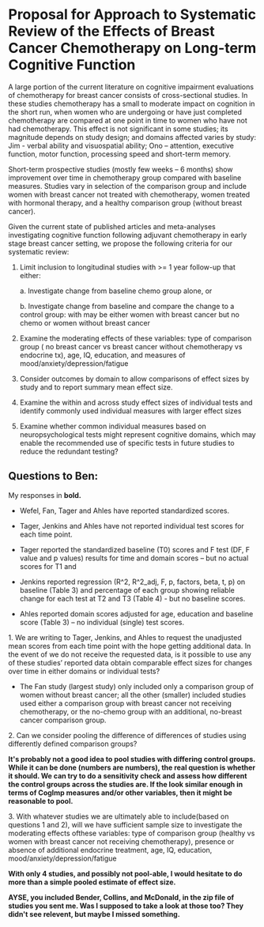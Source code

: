# Proposal for Approach to Systematic Review of the Effects of Breast Cancer Chemotherapy on Long-term Cognitive Function

A large portion of the current literature on cognitive impairment evaluations
of chemotherapy for breast  cancer consists of cross-sectional studies.  In
these studies chemotherapy has a small to moderate  impact on cognition in the
short run, when women who are undergoing or have just completed  chemotherapy
are compared at one point in time to women who have not had chemotherapy.
This  effect is not significant in some studies; its magnitude depends on
study design; and domains affected  varies by study: Jim - verbal ability and
visuospatial ability; Ono – attention, executive function, motor  function,
processing speed and short-term memory.


Short-term prospective studies (mostly few weeks – 6 months) show improvement
over time in  chemotherapy group compared with baseline measures. Studies vary
in selection of the comparison  group and include women with breast cancer not
treated with chemotherapy, women treated with  hormonal therapy, and a healthy
comparison group (without breast cancer).   

Given the current state of published articles and meta-analyses investigating
cognitive function following adjuvant chemotherapy in early stage breast
cancer setting, we propose the following criteria  for our systematic review:

1. Limit inclusion to longitudinal studies with >= 1 year follow-up that either:
    
    a.  Investigate change from baseline chemo group alone, or
    
    b.  Investigate change from baseline and compare the change to a control
    group:  with may be either women with breast cancer but no chemo or women
    without breast cancer

2. Examine the moderating effects of these variables: type of comparison group
( no breast cancer vs breast cancer without chemotherapy vs endocrine tx),
age, IQ, education,  and measures of mood/anxiety/depression/fatigue

3.  Consider outcomes by domain to allow comparisons of effect sizes by study
and to report summary mean effect size.

4. Examine the within and across study effect sizes of individual tests and
identify commonly used individual measures with larger effect sizes

5. Examine whether common individual measures based on neuropsychological
tests might  represent cognitive domains, which may enable the recommended use
of specific tests in future  studies to reduce the redundant testing?

## Questions to Ben:

My responses in **bold.**

* Wefel, Fan, Tager and Ahles have reported standardized scores.  

* Tager, Jenkins and Ahles have not reported individual test scores for each time point.  

* Tager reported the standardized baseline (T0) scores  and F test (DF, F
value and p values) results for time and domain scores – but no actual scores
for T1 and

* Jenkins reported regression (R^2, R^2_adj, F, p, factors, beta, t, p) on
baseline (Table 3) and percentage  of each group showing reliable change for
each test at T2 and T3 (Table 4) - but no baseline scores.

* Ahles reported domain scores adjusted for age, education and baseline score
(Table 3) – no individual  (single) test scores.

1\. We are writing to Tager, Jenkins, and Ahles to request the unadjusted mean
scores from each  time point with the hope getting additional data. In the
event of we do not receive the  requested data, is it possible to use any of
these studies’ reported data  obtain comparable  effect sizes for changes over
time in either domains or individual tests?

* The Fan study  (largest study) only included only a comparison group of
women without breast cancer; all the other (smaller) included studies used
either a comparison group with breast cancer not receiving  chemotherapy, or
the no-chemo group with an additional, no-breast cancer comparison group.

2\. Can we consider pooling the difference of differences of studies using
differently defined  comparison groups?

**It's probably not a good idea to pool studies with differing control groups. While it can be done (numbers are numbers), the real question is whether it should. We can try to do a sensitivity check and assess how different the control groups across the studies are. If the look similar enough in terms of CogImp measures and/or other variables, then it might be reasonable to pool.**

3\. With whatever studies we are ultimately able to include(based on questions
1 and 2), will we  have sufficient sample size to investigate the moderating
effects ofthese variables: type of  comparison  group (healthy vs women with
breast cancer not receiving chemotherapy),  presence or absence of additional
endocrine treatment,  age, IQ, education,  mood/anxiety/depression/fatigue

**With only 4 studies, and possibly not pool-able, I would hesitate to do more than a simple pooled estimate of effect size.**


**AYSE, you included Bender, Collins, and McDonald, in the zip file of studies you sent me. Was I supposed to take a look at those too? They didn't see relevent, but maybe I missed something.**